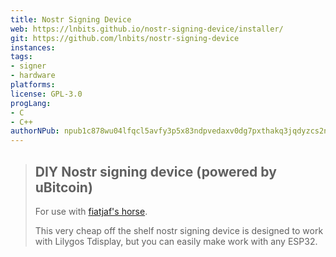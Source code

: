```yaml
---
title: Nostr Signing Device
web: https://lnbits.github.io/nostr-signing-device/installer/
git: https://github.com/lnbits/nostr-signing-device
instances:
tags:
- signer
- hardware
platforms:
license: GPL-3.0
progLang:
- C 
- C++
authorNPub: npub1c878wu04lfqcl5avfy3p5x83ndpvedaxv0dg7pxthakq3jqdyzcs2n8avm 
---
```


> ## DIY Nostr signing device (powered by uBitcoin)
> 
> For use with [fiatjaf's horse](https://github.com/fiatjaf/horse).
> 
> This very cheap off the shelf nostr signing device is designed to work with Lilygos Tdisplay, but you can easily make work with any ESP32.